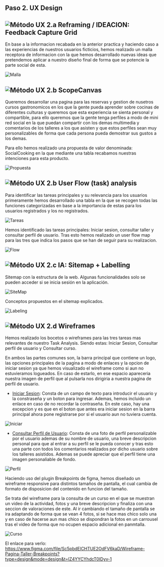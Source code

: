 ## Paso 2. UX Design  


![Método UX](img/feedback-capture-grid.png) 2.a Reframing / IDEACION: Feedback Capture Grid
----

En base a la informacion recabada en la anterior practica y haciendo caso a las experiencias de nuestros usuarios ficticios,
hemos realizado un malla receptora de informacion con la que hemos desarrollado nuevas ideas que pretendemos aplicar a nuestro diseño final
de forma que se potencie la parte social de esta.
  
![Malla](MallaReceptora.png) 

![Método UX](img/ScopeCanvas.png) 2.b ScopeCanvas
----
Queremos desarrollar una pagina para las reservas y gestion de nusetros cursos gastronomicos en los que la gente pueda aprender sobre cocinas de diferentes culturas 
y queremos que esta experiencia se sienta personal y compartible, para ello queremos que la gente tenga perfiles a modo de mini red social en la que puedan compartir con los 
demas multimedia y comentarios de los talleres a los que asisten y que estos perfiles sean muy personalizables de forma que cada persona pueda demostrar sus gustos a los demas.

Para ello hemos realizado una propuesta de valor denominada: SocialCooking en la que mediante una tabla recabamos nuestras intenciones para esta producto.

![Propuesta](PropuestaValor.png)

![Método UX](img/Sitemap.png) 2.b User Flow (task) analysis 
-----

Para identificar las tareas principales y su relevancia para los usuarios primeramente hemos desarrollado una tabla en la que se recogen todas las funciones
categorizadas en base a la importancia de estas para los usuarios registrados y los no registrados.

![Tareas](AnalisisTareas.png)

Hemos identificado las tareas principales: Iniciar sesion, consultar taller y consultar perfil de usuario. Tras esto hemos realizado un user flow map para las tres que indica los pasos que se han de seguir para su realizacion.

![Flow](UserFlow.png)

![Método UX](img/labelling.png) 2.c IA: Sitemap + Labelling 
----

Sitemap con la estructura de la web. Algunas funcionalidades solo se pueden acceder si se inicia sesión en la aplicación.

![SiteMap](Sitemap.png)

Conceptos propuestos en el sitemap explicados.

![Labeling](Labelling.png)

![Método UX](img/Wireframes.png) 2.d Wireframes
-----

Hemos realizado los bocetos o wireframes para las tres tareas mas relevantes de nuestro Task Analysis. Siendo estas: Iniciar Sesion,
Consultar perfil de usuario y Consultar curso.

En ambos las partes comunes son, la barra principal que contiene un logo, las opciones principales de la pagina a modo de enlaces y la opcion de iniciar sesion
ya que hemos visualizado el wireframe como si aun no estuvieramos logueados. En caso de estarlo, en ese espacio apareceria nuestra imagen de perfil que al pulsarla
nos dirigiria a nuestra pagina de perfil de usuario. 

- [Iniciar Sesion](IniciarSesion.png): Consta de un campo de texto para introducir el usuario y la constraseña y un boton para ingresar. Ademas, hemos incluido
un enlace en caso de no recordar la contraseña. En este caso, hay una excepcion y es que en el boton que antes era iniciar sesion en la barra principal
ahora pone registrarse por si el usuario aun no tuviera cuenta.

![Iniciar](IniciarSesion.png)

- [Consultar Perfil de Usuario](PaginaPerfil.png): Consta de una foto de perfil personalizable por el usuario ademas de su nombre de usuario, una breve descripcion personal
para que al entrar a su perfil se le pueda conocer y tras esto una parte con todos los comentarios realizados por dicho usuario sobre los talleres asistidos.
Ademas se puede apreciar que el perfil tiene una imagen personaliable de fondo.

![Perfil](PaginaPerfil.png)

Haciendo uso del plugin Breakpoints de figma, hemos diseñado un wireframe responsive para distintos tamaños de pantalla, el cual cambia
de formato de disposicion del contenido en funcion del tamaño.

Se trata del wireframe para la consulta de un curso en el que se muestran un video de la actividad, fotos y una breve descripcion y finaliza
con una seccion de valoraciones de este. Al ir cambiando el tamaño de pantalla se ira adaptando de forma que se vean 4 fotos, si se hace mas chico
solo una y en caso de hacerse aun mas chico se dispondran la fotos en un carrousel tras el video de forma que no ocupen espacio adicional en panmtalla.

![Curso](PaginaCurso.png)

El enlace para verlo: https://www.figma.com/file/Sc5pbdElCHTUE2OdFV6kaD/Wireframe-Pagina-Taller-Breakpoints?type=design&mode=design&t=IZ4YYCYhdcT0IDyv-1

